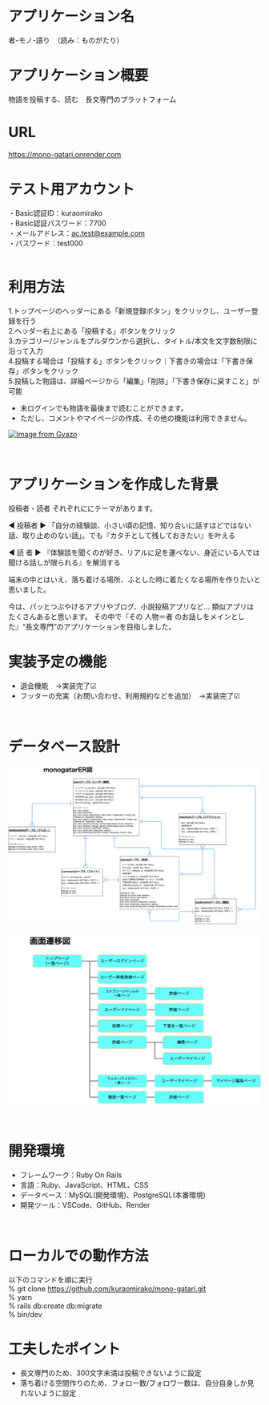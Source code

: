 # アプリケーション名
者-モノ-語り　（読み：ものがたり）
<br>

# アプリケーション概要
物語を投稿する、読む　長文専門のプラットフォーム
<br>

# URL
https://mono-gatari.onrender.com
<br>

# テスト用アカウント
・Basic認証ID：kuraomirako  
・Basic認証パスワード：7700  
・メールアドレス：ac.test@example.com  
・パスワード：test000  
<br>

# 利用方法
1.トップページのヘッダーにある「新規登録ボタン」をクリックし、ユーザー登録を行う  
2.ヘッダー右上にある「投稿する」ボタンをクリック  
3.カテゴリー/ジャンルをプルダウンから選択し、タイトル/本文を文字数制限に沿って入力  
4.投稿する場合は「投稿する」ボタンをクリック｜下書きの場合は「下書き保存」ボタンをクリック  
5.投稿した物語は、詳細ページから「編集」「削除」「下書き保存に戻すこと」が可能  

- 未ログインでも物語を最後まで読むことができます。
- ただし、コメントやマイページの作成、その他の機能は利用できません。

[![Image from Gyazo](https://i.gyazo.com/ee6f89aa58df59e3280e9347ebffe300.gif)](https://gyazo.com/ee6f89aa58df59e3280e9347ebffe300)

<br>

# アプリケーションを作成した背景
投稿者・読者 それぞれににテーマがあります。

◀︎ 投稿者 ▶︎
「自分の経験談、小さい頃の記憶、知り合いに話すほどではない話、取り止めのない話」。でも『カタチとして残しておきたい』を叶える

◀︎ 読 者 ▶︎
『体験談を聞くのが好き、リアルに足を運べない、身近にいる人では聞ける話しが限られる』を解消する

端末の中とはいえ、落ち着ける場所、ふとした時に着たくなる場所を作りたいと思いました。

今は、パッとつぶやけるアプリやブログ、小説投稿アプリなど… 類似アプリはたくさんあると思います。
その中で『その 人物＝者 のお話しをメインとした』“長文専門”のアプリケーションを目指しました。


# 実装予定の機能
- 退会機能　→実装完了☑︎
- フッターの充実（お問い合わせ、利用規約などを追加）　→実装完了☑︎
<br>

# データベース設計
![ER図](./images/er.png)

![transition図](./images/transition.png)

<br>

# 開発環境
- フレームワーク：Ruby On Rails
- 言語：Ruby、JavaScript、HTML、CSS
- データベース：MySQL(開発環境)、PostgreSQL(本番環境)
- 開発ツール：VSCode、GitHub、Render
<br>

# ローカルでの動作方法
以下のコマンドを順に実行  
% git clone https://github.com/kuraomirako/mono-gatari.git  
% yarn  
% rails db:create db:migrate  
% bin/dev  


# 工夫したポイント
- 長文専門のため、300文字未満は投稿できないように設定
- 落ち着ける空間作りのため、フォロー数/フォロワー数は、自分自身しか見れないように設定
<br>